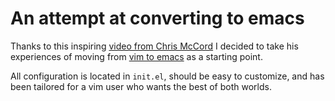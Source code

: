 # An attempt at converting to emacs

Thanks to this inspiring [video from Chris
McCord](https://www.youtube.com/watch?v=3wAeFiGv_yE) I decided to take his
experiences of moving from [vim to emacs](https://github.com/chrismccord/dot_emacs) as a starting point.

All configuration is located in `init.el`, should be easy to customize, and has been tailored for a vim user who wants the best of both worlds.
